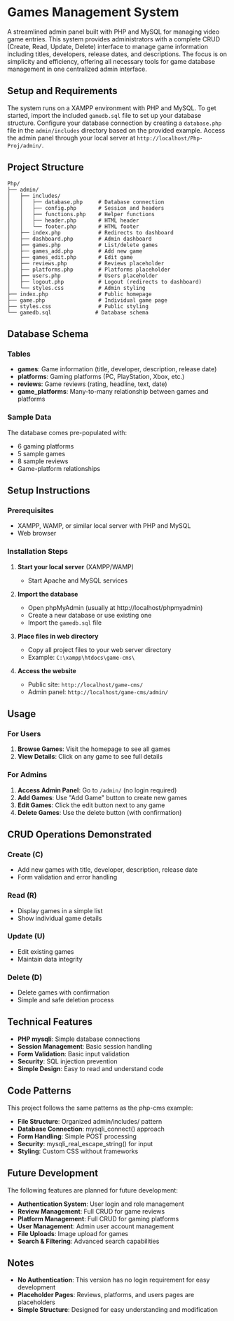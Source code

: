 # Games Management System

A streamlined admin panel built with PHP and MySQL for managing video game entries. This system provides administrators with a complete CRUD (Create, Read, Update, Delete) interface to manage game information including titles, developers, release dates, and descriptions. The focus is on simplicity and efficiency, offering all necessary tools for game database management in one centralized admin interface.

## Setup and Requirements
The system runs on a XAMPP environment with PHP and MySQL. To get started, import the included `gamedb.sql` file to set up your database structure. Configure your database connection by creating a `database.php` file in the `admin/includes` directory based on the provided example. Access the admin panel through your local server at `http://localhost/Php-Proj/admin/`.

## Project Structure

```
Php/
├── admin/
│   ├── includes/
│   │   ├── database.php     # Database connection
│   │   ├── config.php       # Session and headers
│   │   ├── functions.php    # Helper functions
│   │   ├── header.php       # HTML header
│   │   └── footer.php       # HTML footer
│   ├── index.php            # Redirects to dashboard
│   ├── dashboard.php        # Admin dashboard
│   ├── games.php            # List/delete games
│   ├── games_add.php        # Add new game
│   ├── games_edit.php       # Edit game
│   ├── reviews.php          # Reviews placeholder
│   ├── platforms.php        # Platforms placeholder
│   ├── users.php            # Users placeholder
│   ├── logout.php           # Logout (redirects to dashboard)
│   └── styles.css           # Admin styling
├── index.php                # Public homepage
├── game.php                 # Individual game page
├── styles.css               # Public styling
└── gamedb.sql              # Database schema
```

## Database Schema

### Tables
- **games**: Game information (title, developer, description, release date)
- **platforms**: Gaming platforms (PC, PlayStation, Xbox, etc.)
- **reviews**: Game reviews (rating, headline, text, date)
- **game_platforms**: Many-to-many relationship between games and platforms

### Sample Data
The database comes pre-populated with:
- 6 gaming platforms
- 5 sample games
- 8 sample reviews
- Game-platform relationships

## Setup Instructions

### Prerequisites
- XAMPP, WAMP, or similar local server with PHP and MySQL
- Web browser

### Installation Steps

1. **Start your local server** (XAMPP/WAMP)
   - Start Apache and MySQL services

2. **Import the database**
   - Open phpMyAdmin (usually at http://localhost/phpmyadmin)
   - Create a new database or use existing one
   - Import the `gamedb.sql` file

3. **Place files in web directory**
   - Copy all project files to your web server directory
   - Example: `C:\xampp\htdocs\game-cms\`

4. **Access the website**
   - Public site: `http://localhost/game-cms/`
   - Admin panel: `http://localhost/game-cms/admin/`

## Usage

### For Users
1. **Browse Games**: Visit the homepage to see all games
2. **View Details**: Click on any game to see full details

### For Admins
1. **Access Admin Panel**: Go to `/admin/` (no login required)
2. **Add Games**: Use "Add Game" button to create new games
3. **Edit Games**: Click the edit button next to any game
4. **Delete Games**: Use the delete button (with confirmation)

## CRUD Operations Demonstrated

### Create (C)
- Add new games with title, developer, description, release date
- Form validation and error handling

### Read (R)
- Display games in a simple list
- Show individual game details

### Update (U)
- Edit existing games
- Maintain data integrity

### Delete (D)
- Delete games with confirmation
- Simple and safe deletion process

## Technical Features

- **PHP mysqli**: Simple database connections
- **Session Management**: Basic session handling
- **Form Validation**: Basic input validation
- **Security**: SQL injection prevention
- **Simple Design**: Easy to read and understand code

## Code Patterns

This project follows the same patterns as the php-cms example:
- **File Structure**: Organized admin/includes/ pattern
- **Database Connection**: mysqli_connect() approach
- **Form Handling**: Simple POST processing
- **Security**: mysqli_real_escape_string() for input
- **Styling**: Custom CSS without frameworks

## Future Development

The following features are planned for future development:
- **Authentication System**: User login and role management
- **Review Management**: Full CRUD for game reviews
- **Platform Management**: Full CRUD for gaming platforms
- **User Management**: Admin user account management
- **File Uploads**: Image upload for games
- **Search & Filtering**: Advanced search capabilities

## Notes

- **No Authentication**: This version has no login requirement for easy development
- **Placeholder Pages**: Reviews, platforms, and users pages are placeholders
- **Simple Structure**: Designed for easy understanding and modification 